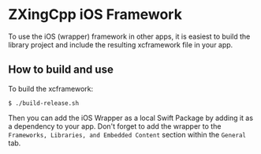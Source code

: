 # ZXingCpp iOS Framework

To use the iOS (wrapper) framework in other apps, it is easiest
to build the library project and include the resulting xcframework
file in your app.

## How to build and use

To build the xcframework:

	$ ./build-release.sh
    
Then you can add the iOS Wrapper as a local Swift Package by adding it as a dependency to your app.
Don't forget to add the wrapper to the `Frameworks, Libraries, and Embedded Content` section within the `General` tab.
